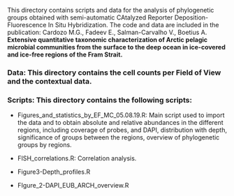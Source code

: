 This directory contains scripts and data for the analysis of phylogenetic groups obtained with semi-automatic CAtalyzed Reporter Deposition-Fluorescence In Situ Hybridization. The code and data are included in the publication: Cardozo M.G., Fadeev E., Salman-Carvalho V., Boetius A. **Extensive quantitative taxonomic characterization of Arctic pelagic microbial communities from the surface to the deep ocean in ice-covered and ice-free regions of the Fram Strait.** 

### Data: This directory contains the cell counts per Field of View and the contextual data. 

### Scripts: This directory contains the following scripts:

- Figures_and_statistics_by_EF_MC_05.08.19.R: Main script used to import the data and to obtain absolute and relative abundances in the different regions, including coverage of probes, and DAPI, distribution with depth, significance of groups between the regions, overview of phylogenetic groups by regions. 

- FISH_correlations.R: Correlation analysis.

- Figure3-Depth_profiles.R

- FIgure_2-DAPI_EUB_ARCH_overview.R
